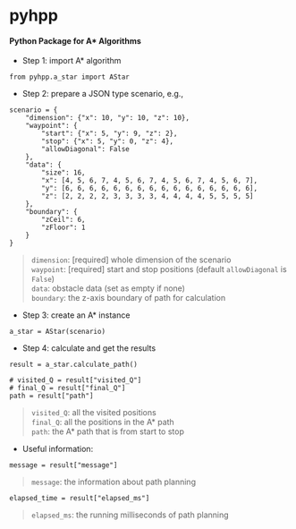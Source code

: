 # pyhpp
#### Python Package for A* Algorithms

* Step 1: import A* algorithm
```
from pyhpp.a_star import AStar
```

* Step 2: prepare a JSON type scenario, e.g.,
```
scenario = {
    "dimension": {"x": 10, "y": 10, "z": 10},
    "waypoint": {
        "start": {"x": 5, "y": 9, "z": 2},
        "stop": {"x": 5, "y": 0, "z": 4},
        "allowDiagonal": False
    },
    "data": {
        "size": 16,
        "x": [4, 5, 6, 7, 4, 5, 6, 7, 4, 5, 6, 7, 4, 5, 6, 7],
        "y": [6, 6, 6, 6, 6, 6, 6, 6, 6, 6, 6, 6, 6, 6, 6, 6],
        "z": [2, 2, 2, 2, 3, 3, 3, 3, 4, 4, 4, 4, 5, 5, 5, 5]
    },
    "boundary": {
        "zCeil": 6,
        "zFloor": 1
    }
}
```
> `dimension`: [required] whole dimension of the scenario<br>
> `waypoint`: [required] start and stop positions (default `allowDiagonal` is `False`)<br>
> `data`: obstacle data (set as empty if none)<br>
> `boundary`: the z-axis boundary of path for calculation<br>

* Step 3: create an A* instance
```
a_star = AStar(scenario)
```

* Step 4: calculate and get the results
```
result = a_star.calculate_path()

# visited_Q = result["visited_Q"]
# final_Q = result["final_Q"]
path = result["path"]
```
> `visited_Q`: all the visited positions<br>
> `final_Q`: all the positions in the A* path<br>
> `path`: the A* path that is from start to stop

* Useful information:
```
message = result["message"]
```
> `message`: the information about path planning
```
elapsed_time = result["elapsed_ms"]
```
> `elapsed_ms`: the running milliseconds of path planning
